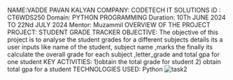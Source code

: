NAME:VADDE PAVAN KALYAN 
 COMPANY: CODETECH IT SOLUTIONS
  iD : CT6WDS250 
 Domain: PYTHON PROGRAMMING 
Duration: 10Th JUNE 2024 TO 22Nd JULY 2024 
Mentor: Muzammil 
OVERVIEW OF THE PROJECT
PROJECT: STUDENT GRADE TRACKER
  OBJECTIVE:
  The objective of this project is to analyse the student grades for a different subjects details its a user inputs like name of the student, subject name ,marks the finally its calculate the overall grade for
  each subject ,letter_grade and total gpa for one student 
  KEY ACTIVITIES:
  1)obtain the total grade for student
  2) obtain total gpa for a student 
  TECHNOLOGIES USED:
       Python 
![task2](https://github.com/vaddepavan22/CODETECH-TASK2/assets/172257178/99aad64e-2ffa-4416-b2c6-f1cad6fe8c9e)
